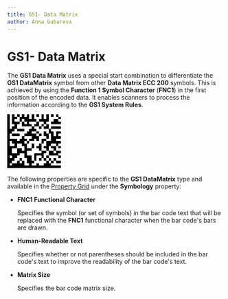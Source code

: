 ```yaml
---
title: GS1- Data Matrix
author: Anna Gubareva
---
```

# GS1- Data Matrix

The **GS1 Data Matrix** uses a special start combination to differentiate the **GS1 DataMatrix** symbol from other **Data Matrix ECC 200** symbols. This is achieved by using the **Function 1 Symbol Character** (**FNC1**) in the first position of the encoded data. It enables scanners to process the information according to the **GS1 System Rules**.

![](../../../../../images/eurd-win-bar-code-gs1-datamatrix.png)

The following properties are specific to the **GS1 DataMatrix** type and available in the [Property Grid](../../report-designer-tools/ui-panels/property-grid) under the **Symbology** property:


* **FNC1 Functional Character**
	
	Specifies the symbol (or set of symbols) in the bar code text that will be replaced with the **FNC1** functional character when the bar code's bars are drawn.

* **Human-Readable Text**

    Specifies whether or not parentheses should be included in the bar code's text to improve the readability of the bar code's text.

* **Matrix Size**

	Specifies the bar code matrix size.
